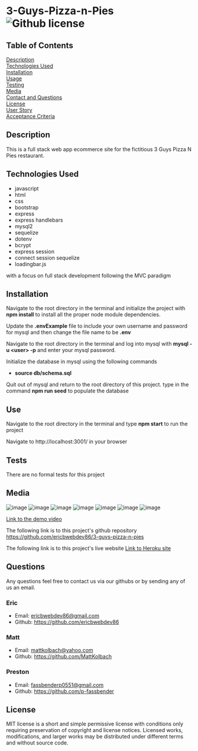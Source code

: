 # 3-Guys-Pizza-n-Pies  ![Github license](https://img.shields.io/badge/license-MIT-green.svg)



## Table of Contents
[Description](#Description) <br>
[Technologies Used](#technologies-used) <br>
[Installation](#installation) <br>
[Usage](#use) <br>
[Testing](#tests) <br>
[Media](#media) <br>
[Contact and Questions](#questions) <br>
[License](#license) <br>
[User Story](#user-story) <br>
[Acceptance Criteria](#acceptance-criteria) <br>
 
## Description 
This is a full stack web app ecommerce site for the fictitious 3 Guys Pizza N Pies restaurant. 


## Technologies Used
* javascript
* html
* css
* bootstrap
* express
* express handlebars
* mysql2
* sequelize
* dotenv
* bcrypt
* express session
* connect session sequelize
* loadingbar.js

with a focus on full stack development following the MVC paradigm

## Installation
Navigate to the root directory in the terminal and initialize the project with **npm install** to install all the proper node module dependencies.

Update the **.envExample** file to include your own username and password for mysql and then change the file name to be **.env**

Navigate to the root directory in the terminal and log into mysql with **mysql -u &lt;user> -p** and enter your mysql password.

Initialize the database in mysql using the following commands
* **source db/schema.sql**

Quit out of mysql and return to the root directory of this project. type in the command **npm run seed** to populate the database

## Use
Navigate to the root directory in the terminal and type **npm start** to run the project

Navigate to http://localhost:3001/ in your browser

## Tests
There are no formal tests for this project

## Media
![image](https://user-images.githubusercontent.com/87142377/182696739-5722444a-2116-4f65-86f5-6f1af3bddcf0.png)
![image](https://user-images.githubusercontent.com/87142377/182696861-b2057738-4664-4f50-8854-6521cbed0619.png)
![image](https://user-images.githubusercontent.com/87142377/182696960-379ac3aa-705b-4f64-8e88-6293454d6202.png)
![image](https://user-images.githubusercontent.com/87142377/182697008-833b2578-ba5e-400c-8126-2bbbd412f54b.png)
![image](https://user-images.githubusercontent.com/87142377/182697361-f25f7f33-1c7e-4e20-bbcf-4e23c93e4605.png)
![image](https://user-images.githubusercontent.com/87142377/182697622-36952d8e-4e99-4401-9b2d-2f498d765dab.png)
![image](https://user-images.githubusercontent.com/87142377/182697742-34f2d97d-5472-4c37-808a-6f1a75f64df9.png)


[Link to the demo video](https://youtu.be/2oOYPbXrknI)

The following link is to this project's github repository
https://github.com/ericbwebdev86/3-guys-pizza-n-pies

The following link is to this project's live website
[Link to Heroku site](https://agile-bastion-05286.herokuapp.com/)

## Questions
Any questions feel free to contact us via our githubs or by sending any of us an email. <br/>
### Eric
* Email: ericbwebdev86@gmail.com   
* Github: https://github.com/ericbwebdev86
### Matt
* Email: mattkolbach@yahoo.com
* Github: https://github.com/MattKolbach
### Preston
* Email: fassbenderp0551@gmail.com
* Github:  https://github.com/p-fassbender

## License
MIT license is a short and simple permissive license with conditions only requiring preservation of copyright and license notices. Licensed works, modifications, and larger works may be distributed under different terms and without source code.


